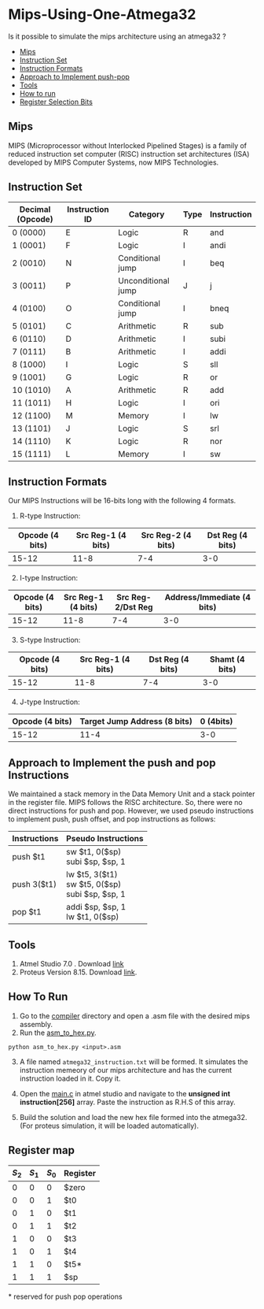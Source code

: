 # Mips-Using-One-Atmega32
Is it possible to simulate the mips architecture using an atmega32 ?

- [Mips](#mips)
- [Instruction Set](#instruction_set)
- [Instruction Formats](#instruction_formats)
- [Approach to Implement push-pop](#approach-to-implement-the-push-and-pop-instructions)
- [Tools](#tools)
- [How to run](#how-to-run)
- [Register Selection Bits](#register-map)

## Mips
MIPS (Microprocessor without Interlocked Pipelined Stages) is a family of reduced instruction set computer (RISC) instruction set architectures (ISA) developed by MIPS Computer Systems, now MIPS Technologies.

## Instruction Set

| Decimal (Opcode) | Instruction ID | Category            | Type | Instruction |
|------------------|----------------|---------------------|------|-------------|
| 0 (0000)         | E              | Logic               | R    | and         |
| 1 (0001)         | F              | Logic               | I    | andi        |
| 2 (0010)         | N              | Conditional jump    | I    | beq         |
| 3 (0011)         | P              | Unconditional jump  | J    | j           |
| 4 (0100)         | O              | Conditional jump    | I    | bneq        |
| 5 (0101)         | C              | Arithmetic          | R    | sub         |
| 6 (0110)         | D              | Arithmetic          | I    | subi        |
| 7 (0111)         | B              | Arithmetic          | I    | addi        |
| 8 (1000)         | I              | Logic               | S    | sll         |
| 9 (1001)         | G              | Logic               | R    | or          |
| 10 (1010)        | A              | Arithmetic          | R    | add         |
| 11 (1011)        | H              | Logic               | I    | ori         |
| 12 (1100)        | M              | Memory              | I    | lw          |
| 13 (1101)        | J              | Logic               | S    | srl         |
| 14 (1110)        | K              | Logic               | R    | nor         |
| 15 (1111)        | L              | Memory              | I    | sw          |

## Instruction Formats
Our MIPS Instructions will be 16-bits long with the following 4 formats.

1. R-type Instruction:

| Opcode (4 bits) | Src Reg-1 (4 bits) | Src Reg-2 (4 bits) | Dst Reg (4 bits) |
|-----------------|---------------------|---------------------|-------------------|
|    15-12        |   11-8              |       7-4           |      3-0          |

2. I-type Instruction:

| Opcode (4 bits) | Src Reg-1 (4 bits)  | Src Reg-2/Dst Reg   | Address/Immediate (4 bits) |
|-----------------|---------------------|---------------------|----------------------------|
|    15-12        |   11-8              |       7-4           |      3-0                   |

3. S-type Instruction:

| Opcode (4 bits) | Src Reg-1 (4 bits) | Dst Reg (4 bits) | Shamt (4 bits) |
|-----------------|---------------------|---------------------|---------------------|
|    15-12        |   11-8              |       7-4           |      3-0                   |

4. J-type Instruction:

| Opcode (4 bits) | Target Jump Address (8 bits) | 0 (4bits)|
|-----------------|-------------------------------|-|
|        15-12         |       11-4                        | 3-0 |

## Approach to Implement the push and pop Instructions

We maintained a stack memory in the Data Memory Unit and a stack pointer in the register file. MIPS follows the RISC architecture. So, there were no direct instructions for push and pop. However, we used pseudo instructions to implement push, push offset, and pop instructions as follows:

| Instructions          | Pseudo Instructions          | 
|-----------------------|------------------------------| 
| push \$t1             | sw \$t1, 0(\$sp) <br> subi \$sp, \$sp, 1           | 
| push 3(\$t1)          | lw \$t5, 3(\$t1) <br> sw \$t5, 0(\$sp) <br>subi \$sp, \$sp, 1           | 
| pop \$t1              | addi \$sp, \$sp, 1 <br>lw \$t1, 0(\$sp)             | 

## Tools
1. Atmel Studio 7.0 . Download [link](https://www.microchip.com/en-us/tools-resources/archives/avr-sam-mcus)
2. Proteus Version 8.15. Download [link](https://engineeringsoftware.net/electronics/proteus-8-15-full-crack/).

## How To Run
1. Go to the [compiler](/Codes/) directory and open a .asm file with the desired mips assembly.
2. Run the [asm_to_hex.py](/Codes/asm_to_hex.py).
```
python asm_to_hex.py <input>.asm
```
3. A file named `atmega32_instruction.txt` will be formed. It simulates the instruction memeory of our mips architecture and has the current instruction loaded in it. Copy it.
4. Open the [main.c](/Simulation/Simulation/main.cpp) in atmel studio and navigate to the **unsigned int instruction[256]** array. Paste the instruction as R.H.S of this array.

5. Build the solution and load the new hex file formed into the atmega32.(For proteus simulation, it will be loaded automatically).

## Register map
| $S_{2}$ | $S_{1}$ | $S_{0}$ | Register |
|---------|---------|---------|----------|
|    0     |    0     |    0     |     \$zero    |
|    0     |    0     |    1     |     \$t0     |
|    0     |    1     |    0     |    \$t1      |
|    0     |    1     |    1     |    \$t2      |
|    1     |    0     |    0     |    \$t3      |
|    1     |    0     |    1     |    \$t4      |
|    1     |    1     |    0     |    \$t5*      |
|    1     |    1     |    1     |    \$sp      |
\* reserved for push pop operations

